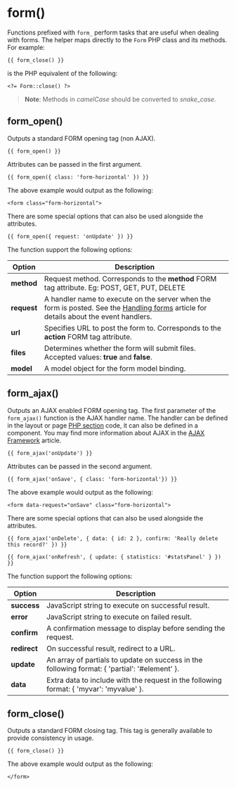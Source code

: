 # form()

Functions prefixed with `form_` perform tasks that are useful when dealing with forms. The helper maps directly to the `Form` PHP class and its methods. For example:

    {{ form_close() }}

is the PHP equivalent of the following:

    <?= Form::close() ?>

> **Note**: Methods in *camelCase* should be converted to *snake_case*.

## form_open()

Outputs a standard FORM opening tag (non AJAX).

    {{ form_open() }}

Attributes can be passed in the first argument.

    {{ form_open({ class: 'form-horizontal' }) }}

The above example would output as the following:

    <form class="form-horizontal">

There are some special options that can also be used alongside the attributes.

    {{ form_open({ request: 'onUpdate' }) }}

The function support the following options:

Option | Description
------------- | -------------
**method** | Request method. Corresponds to the **method** FORM tag attribute. Eg: POST, GET, PUT, DELETE
**request** | A handler name to execute on the server when the form is posted. See the [Handling forms](../cms/pages#handling-forms) article for details about the event handlers.
**url** | Specifies URL to post the form to. Corresponds to the **action** FORM tag attribute.
**files** | Determines whether the form will submit files. Accepted values: **true** and **false**.
**model** | A model object for the form model binding.

## form_ajax()

Outputs an AJAX enabled FORM opening tag. The first parameter of the `form_ajax()` function is the AJAX handler name. The handler can be defined in the layout or page [PHP section](../cms/themes#php-section) code, it can also be defined in a component. You may find more information about AJAX in the [AJAX Framework](../ajax/introduction) article.

    {{ form_ajax('onUpdate') }}

Attributes can be passed in the second argument.

    {{ form_ajax('onSave', { class: 'form-horizontal'}) }}

The above example would output as the following:

    <form data-request="onSave" class="form-horizontal">

There are some special options that can also be used alongside the attributes.

    {{ form_ajax('onDelete', { data: { id: 2 }, confirm: 'Really delete this record?' }) }}

    {{ form_ajax('onRefresh', { update: { statistics: '#statsPanel' } }) }}

The function support the following options:

Option | Description
------------- | -------------
**success** | JavaScript string to execute on successful result.
**error** | JavaScript string to execute on failed result.
**confirm** | A confirmation message to display before sending the request.
**redirect** | On successful result, redirect to a URL.
**update** | An array of partials to update on success in the following format: { 'partial': '#element' }.
**data** | Extra data to include with the request in the following format: { 'myvar': 'myvalue' }.

## form_close()

Outputs a standard FORM closing tag. This tag is generally available to provide consistency in usage.

    {{ form_close() }}

The above example would output as the following:

    </form>
